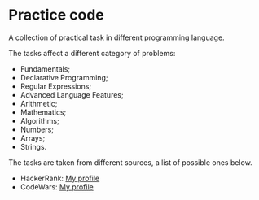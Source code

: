 # Practice code

A collection of practical task in different programming language.

The tasks affect a different category of problems:

* Fundamentals;
* Declarative Programming;
* Regular Expressions;
* Advanced Language Features;
* Arithmetic;
* Mathematics;
* Algorithms;
* Numbers;
* Arrays;
* Strings.

The tasks are taken from different sources, a list of possible ones below.

* HackerRank: [My profile](https://www.hackerrank.com/zilich08 "HackerRank profile")
* CodeWars: [My profile](https://www.codewars.com/users/kovalevcon "CodeWars profile")